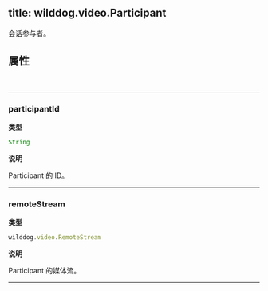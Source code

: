 ﻿title: wilddog.video.Participant
---

会话参与者。

## 属性

</br>

---

### participantId

**类型**

```js
String
```

**说明**

Participant 的 ID。

---

### remoteStream

**类型**

```js
wilddog.video.RemoteStream
```

**说明**

Participant 的媒体流。

---

